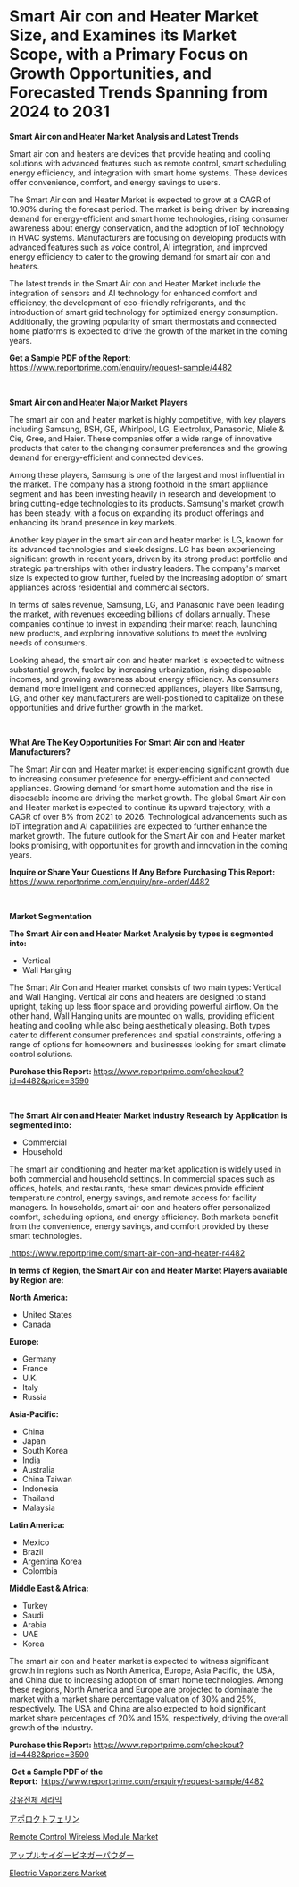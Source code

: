 <p><h1>Smart Air con and Heater Market Size, and Examines its Market Scope, with a Primary Focus on Growth Opportunities, and Forecasted Trends Spanning from 2024 to 2031</h1></p><p><strong>Smart Air con and Heater Market Analysis and Latest Trends</strong></p>
<p><p>Smart air con and heaters are devices that provide heating and cooling solutions with advanced features such as remote control, smart scheduling, energy efficiency, and integration with smart home systems. These devices offer convenience, comfort, and energy savings to users.</p><p>The Smart Air con and Heater Market is expected to grow at a CAGR of 10.90% during the forecast period. The market is being driven by increasing demand for energy-efficient and smart home technologies, rising consumer awareness about energy conservation, and the adoption of IoT technology in HVAC systems. Manufacturers are focusing on developing products with advanced features such as voice control, AI integration, and improved energy efficiency to cater to the growing demand for smart air con and heaters.</p><p>The latest trends in the Smart Air con and Heater Market include the integration of sensors and AI technology for enhanced comfort and efficiency, the development of eco-friendly refrigerants, and the introduction of smart grid technology for optimized energy consumption. Additionally, the growing popularity of smart thermostats and connected home platforms is expected to drive the growth of the market in the coming years.</p></p>
<p><strong>Get a Sample PDF of the Report:&nbsp;</strong> <a href="https://www.reportprime.com/enquiry/request-sample/4482">https://www.reportprime.com/enquiry/request-sample/4482</a></p>
<p>&nbsp;</p>
<p><strong>Smart Air con and Heater Major Market Players</strong></p>
<p><p>The smart air con and heater market is highly competitive, with key players including Samsung, BSH, GE, Whirlpool, LG, Electrolux, Panasonic, Miele & Cie, Gree, and Haier. These companies offer a wide range of innovative products that cater to the changing consumer preferences and the growing demand for energy-efficient and connected devices.</p><p>Among these players, Samsung is one of the largest and most influential in the market. The company has a strong foothold in the smart appliance segment and has been investing heavily in research and development to bring cutting-edge technologies to its products. Samsung's market growth has been steady, with a focus on expanding its product offerings and enhancing its brand presence in key markets.</p><p>Another key player in the smart air con and heater market is LG, known for its advanced technologies and sleek designs. LG has been experiencing significant growth in recent years, driven by its strong product portfolio and strategic partnerships with other industry leaders. The company's market size is expected to grow further, fueled by the increasing adoption of smart appliances across residential and commercial sectors.</p><p>In terms of sales revenue, Samsung, LG, and Panasonic have been leading the market, with revenues exceeding billions of dollars annually. These companies continue to invest in expanding their market reach, launching new products, and exploring innovative solutions to meet the evolving needs of consumers.</p><p>Looking ahead, the smart air con and heater market is expected to witness substantial growth, fueled by increasing urbanization, rising disposable incomes, and growing awareness about energy efficiency. As consumers demand more intelligent and connected appliances, players like Samsung, LG, and other key manufacturers are well-positioned to capitalize on these opportunities and drive further growth in the market.</p></p>
<p>&nbsp;</p>
<p><strong>What Are The Key Opportunities For Smart Air con and Heater Manufacturers?</strong></p>
<p><p>The Smart Air con and Heater market is experiencing significant growth due to increasing consumer preference for energy-efficient and connected appliances. Growing demand for smart home automation and the rise in disposable income are driving the market growth. The global Smart Air con and Heater market is expected to continue its upward trajectory, with a CAGR of over 8% from 2021 to 2026. Technological advancements such as IoT integration and AI capabilities are expected to further enhance the market growth. The future outlook for the Smart Air con and Heater market looks promising, with opportunities for growth and innovation in the coming years.</p></p>
<p><strong>Inquire or Share Your Questions If Any Before Purchasing This Report:</strong> <a href="https://www.reportprime.com/enquiry/pre-order/4482">https://www.reportprime.com/enquiry/pre-order/4482</a></p>
<p>&nbsp;</p>
<p><strong>Market Segmentation</strong></p>
<p><strong>The Smart Air con and Heater Market Analysis by types is segmented into:</strong></p>
<p><ul><li>Vertical</li><li>Wall Hanging</li></ul></p>
<p><p>The Smart Air Con and Heater market consists of two main types: Vertical and Wall Hanging. Vertical air cons and heaters are designed to stand upright, taking up less floor space and providing powerful airflow. On the other hand, Wall Hanging units are mounted on walls, providing efficient heating and cooling while also being aesthetically pleasing. Both types cater to different consumer preferences and spatial constraints, offering a range of options for homeowners and businesses looking for smart climate control solutions.</p></p>
<p><strong>Purchase this Report:&nbsp;</strong><a href="https://www.reportprime.com/checkout?id=4482&price=3590">https://www.reportprime.com/checkout?id=4482&price=3590</a></p>
<p>&nbsp;</p>
<p><strong>The Smart Air con and Heater Market Industry Research by Application is segmented into:</strong></p>
<p><ul><li>Commercial</li><li>Household</li></ul></p>
<p><p>The smart air conditioning and heater market application is widely used in both commercial and household settings. In commercial spaces such as offices, hotels, and restaurants, these smart devices provide efficient temperature control, energy savings, and remote access for facility managers. In households, smart air con and heaters offer personalized comfort, scheduling options, and energy efficiency. Both markets benefit from the convenience, energy savings, and comfort provided by these smart technologies.</p></p>
<p><a href="https://www.reportprime.com/smart-air-con-and-heater-r4482">&nbsp;https://www.reportprime.com/smart-air-con-and-heater-r4482</a></p>
<p><strong>In terms of Region, the Smart Air con and Heater Market Players available by Region are:</strong></p>
<p>
    <p> <strong> North America: </strong>
        <ul>
            <li>United States</li>
            <li>Canada</li>
        </ul>
        </p> 
    <p> <strong> Europe: </strong>
        <ul>
            <li>Germany</li>
            <li>France</li>
            <li>U.K.</li>
            <li>Italy</li>
            <li>Russia</li>
        </ul>
        </p> 
    <p> <strong> Asia-Pacific: </strong>
        <ul>
            <li>China</li>
            <li>Japan</li>
            <li>South Korea</li>
            <li>India</li>
            <li>Australia</li>
            <li>China Taiwan</li>
            <li>Indonesia</li>
            <li>Thailand</li>
            <li>Malaysia</li>
        </ul>
        </p> 
    <p> <strong> Latin America: </strong>
        <ul>
            <li>Mexico</li>
            <li>Brazil</li>
            <li>Argentina Korea</li>
            <li>Colombia</li>
        </ul>
        </p> 
    <p> <strong> Middle East & Africa: </strong>
        <ul>
            <li>Turkey</li>
            <li>Saudi</li>
            <li>Arabia</li>
            <li>UAE</li>
            <li>Korea</li>
        </ul>
    </p>
    </p>
<p><p>The smart air con and heater market is expected to witness significant growth in regions such as North America, Europe, Asia Pacific, the USA, and China due to increasing adoption of smart home technologies. Among these regions, North America and Europe are projected to dominate the market with a market share percentage valuation of 30% and 25%, respectively. The USA and China are also expected to hold significant market share percentages of 20% and 15%, respectively, driving the overall growth of the industry.</p></p>
<p><strong>Purchase this Report: </strong><a href="https://www.reportprime.com/checkout?id=4482&price=3590">https://www.reportprime.com/checkout?id=4482&price=3590</a></p>
<p>&nbsp;<strong>Get a Sample PDF of the Report:&nbsp;&nbsp;</strong><a href="https://www.reportprime.com/enquiry/request-sample/4482">https://www.reportprime.com/enquiry/request-sample/4482</a></p>
<p><strong></strong></p>
<p><p><a href="https://medium.com/@felipegrrady654556/%ED%8E%98%EB%A1%9C%EC%A0%84%EA%B8%B0%EC%84%B8%EB%9D%BC%EB%AF%B9-%EC%8B%9C%EC%9E%A5-%EC%84%B1%EA%B3%B5%EC%A0%81%EC%9D%B8-%EB%B9%84%EC%A6%88%EB%8B%88%EC%8A%A4-%EC%A0%84%EB%9E%B5%EC%9D%98-%EC%97%B4%EC%87%A0-2031%EB%85%84%EA%B9%8C%EC%A7%80-%EC%98%88%EC%83%81-9f582f836ae8">강유전체 세라믹</a></p><p><a href="https://github.com/JerelSchulit20231/Market-Research-Report-List-1/blob/main/787979773618.md">アポロクトフェリン</a></p><p><a href="https://github.com/susanjprice2023/Market-Research-Report-List-1/blob/main/remote-control-wireless-module-market.md">Remote Control Wireless Module Market</a></p><p><a href="https://github.com/BrionnaBoyle/Market-Research-Report-List-1/blob/main/165300573619.md">アップルサイダービネガーパウダー</a></p><p><a href="https://github.com/RosemarieLeffler2023/Market-Research-Report-List-1/blob/main/electric-vaporizers-market.md">Electric Vaporizers Market</a></p></p>